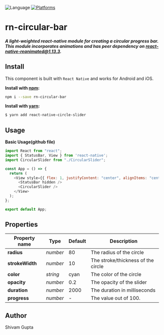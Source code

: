![Language](https://img.shields.io/badge/language-ES%206-orange.svg)
[![Platforms](https://img.shields.io/badge/platform-iOS%20%7C%20Android-lightgrey.svg)](http://facebook.github.io/react-native/docs/getting-started.html)

# rn-circular-bar

##### A light-weighted react-native module for creating a circular progress bar. This module incorporates animations and has peer dependency on [react-native-reanimated@1.13.3](https://docs.swmansion.com/react-native-reanimated/).

## Install

This component is built with `React Native` and works for Android and iOS.

**Install with [npm](https://www.npmjs.com/):**

```sh
npm i --save rn-circular-bar
```

**Install with [yarn](https://yarnpkg.com):**

```sh
$ yarn add react-native-circle-slider
```

## Usage

**Basic Usage(github file)**

```javascript
import React from "react";
import { StatusBar, View } from 'react-native';
import CircularSlider from "./CircularSlider";

const App = () => {
  return (
    <View style={{ flex: 1, justifyContent: "center", alignItems: "center", backgroundColor: 'black' }}>
      <StatusBar hidden />
      <CircularSlider />
    </View>
  );
};

export default App;

```

## Properties

| Property name     | Type       | Default       | Description                           |
| ----------------- | ---------- | ------------- | ------------------------------------- |
| **radius**        | _number_   | 80            | The radius of the circle              |
| **strokeWidth**   | _number_   | 10            | The stroke/thickness of the circle    |
| **color**         | _string_   | cyan          | The color of the circle               |
| **opacity**       | _number_   | 0.2           | The opacity of the slider             |
| **duration**      | _number_   | 2000          | The duration in milliseconds          |
| **progress**      | _number_   | -             | The value out of 100.                 |


## Author

Shivam Gupta
